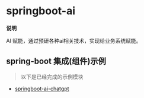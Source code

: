 # springboot-ai

**说明**

AI 赋能，通过预研各种ai相关技术，实现给业务系统赋能。

## spring-boot 集成(组件)示例

> 以下是已经完成的示例模块

- [springboot-ai-chatgpt](./springboot-ai-chatgpt)

